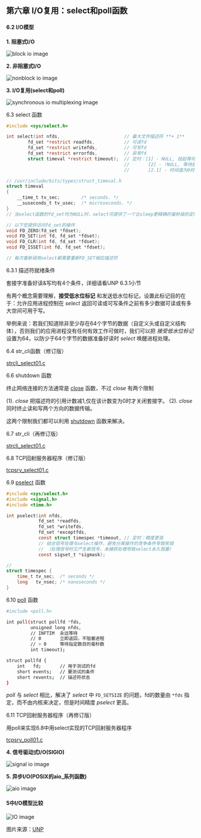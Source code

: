## 第六章 I/O复用：select和poll函数

#### 6.2 I/O模型

**1. 阻塞式I/O**

![block io image](doc/figure-6-1.png)

**2. 非阻塞式I/O**

![nonblock io image](doc/figure-6-2.png)

**3. I/O复用(select和poll)**

![synchronous io multiplexing image](doc/figure-6-3.png)

6.3 select 函数

```c
#include <sys/select.h>

int select(int nfds,                        // 最大文件描述符 **+ 1**
        fd_set *restrict readfds,           // 可读fd
        fd_set *restrict writefds,          // 可写fd
        fd_set *restrict errorfds,          // 异常fd
        struct timeval *restrict timeout);  // 定时：[1] - NULL, 挂起等待
                                            //       [2] - !NULL, 等待指定时间
                                            //       [2.1] - 时间值为0时，不等待，立即返回（轮询）

// /usr/include/bits/types/struct_timeval.h
struct timeval
{
    __time_t tv_sec;        /* seconds. */
    __suseconds_t tv_usec;  /* microseconds. */
}
// 当select函数的fd_set均为NULL时，select可提供了一个比sleep更精确的毫秒级的定时器

// 以下宏提供访问fd_set的操作
void FD_ZERO(fd_set *fdset);
void FD_SET(int fd, fd_set *fdset);
void FD_CLR(int fd, fd_set *fdset);
void FD_ISSET(int fd, fd_set *fdset);

// 每次重新调用select都需要重新FD_SET相应描述符
```

6.3.1 描述符就绪条件

套接字准备好读&写均有4个条件，详细请看UNP 6.3.1小节

有两个概念需要理解，**接受低水位标记** 和发送低水位标记，设置此标记目的在于：允许应用进程控制在 *select* 返回可读或可写条件之前有多少数据可读或有多大空间可用于写。

举例来说：若我们知道除非至少存在64个字节的数据（自定义头或自定义结构体），否则我们的应用进程没有任何有效工作可做时，我们可以把 *接受低水位标记* 设置为64，以防少于64个字节的数据准备好读时 *select* 唤醒进程处理。

6.4 str\_cli函数（修订版）

[strcli\_select01.c](strcli_select01.c)

6.6 shutdown 函数

终止网络连接的方法通常是 [close](http://man7.org/linux/man-pages/man2/close.2.html) 函数，不过 *close* 有两个限制

(1). *close* 把描述符的引用计数减1,仅在该计数变为0时才关闭套接字。
(2). *close* 同时终止读和写两个方向的数据传输。

这两个限制我们都可以利用 [shutdown](http://man7.org/linux/man-pages/man2/shutdown.2.html) 函数来解决。

6.7 str\_cli（再修订版）

[strcli\_select01.c](strcli_select02.c)

6.8 TCP回射服务器程序（修订版）

[tcpsrv\_select01.c](tcpsrv_select01.c)

6.9 [pselect](http://man7.org/linux/man-pages/man2/pselect.2.html) 函数

```c
#include <sys/select.h>
#include <signal.h>
#include <time.h>

int pselect(int nfds,
            fd_set *readfds,
            fd_set *writefds,
            fd_set *exceptfds,
            const struct timespec *timeout, // 定时：精度更高
            // 结合信号处理与select操作，避免分离操作的竞争条件导致死锁
            // （处理信号时又产生新信号，未捕获处理导致select永久阻塞）
            const sigset_t *sigmask);

// 
struct timespec {
    time_t tv_sec;  /* seconds */
    long   tv_nsec; /* nanoseconds */
}
```

6.10 [poll](http://man7.org/linux/man-pages/man2/poll.2.html) 函数

```sh
#include <poll.h>

int poll(struct pollfd *fds,
         unsigned long nfds,
         // INFTIM  永远等待
         // 0       立即返回，不阻塞进程
         // > 0     等待指定数目的毫秒数
         int timeout);

struct pollfd {
    int   fd;       // 用于测试的fd
    short events;   // 要测试的条件
    short revents;  // 描述符状态
}
```

*poll* 与 *select* 相比，解决了 *select* 中 `FD_SETSIZE` 的问题，fd的数量由 `*fds` 指定，而不由内核来决定，但是时间精度 *pselect* 更高。

6.11 TCP回射服务器程序（再修订版）

用poll来实现6.8中用select实现的TCP回射服务器程序

[tcpsrv\_poll01.c](tcpsrv_poll01.c)

**4. 信号驱动式I/O(SIGIO)**

![signal io image](doc/figure-6-4.png)

**5. 异步I/O(POSIX的aio_系列函数)**

![aio image](doc/figure-6-5.png)

#### 5中I/O模型比较

![IO image](doc/figure-6-6.png)

图片来源：[UNP](https://www.amazon.cn/UNIX%E7%BD%91%E7%BB%9C%E7%BC%96%E7%A8%8B-%E5%A5%97%E6%8E%A5%E5%AD%97%E8%81%94%E7%BD%91API-%E5%8F%B2%E8%92%82%E6%96%87%E6%96%AF/dp/B011S72JB6/ref=sr_1_3?ie=UTF8&qid=1512463174&sr=8-3&keywords=unix+network+programming)
